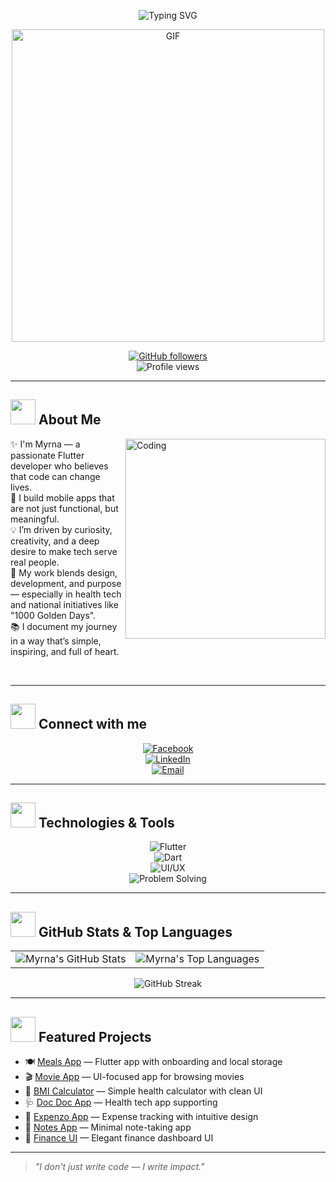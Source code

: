 <p align="center">
  <img src="https://readme-typing-svg.herokuapp.com?font=Arial&size=28&duration=3000&pause=1000&color=FF4DA6&center=true&vCenter=true&width=600&lines=Hi+there%2C+I'm+Myrna!+%F0%9F%91%8B;Flutter+Developer+%F0%9F%93%B1;UI%2FUX+Lover+%F0%9F%92%AA;Tech+for+Social+Impact+%F0%9F%92%9A" alt="Typing SVG" />
</p>

<p align="center">
  <img src="https://media.giphy.com/media/v1.Y2lkPTc5MGI3NjExc3pmOHByOHh6dTcxbmQxcGxtdTM0cTNxdTRsY3hqcWk4cWdteDd3dyZlcD12MV9naWZzX3NlYXJjaCZjdD1n/4ZLrD6D1EPXaOPfsl9/giphy.gif" alt="GIF" width="500"/>
</p>

<div align="center">

[![GitHub followers](https://img.shields.io/github/followers/Myrnanader?style=social&label=Follow)](https://github.com/Myrnanader)  
![Profile views](https://komarev.com/ghpvc/?username=Myrnanader&style=flat&label=Views&color=ff66b2)

</div>

---

## <img src="https://media.giphy.com/media/WUlplcMpOCEmTGBtBW/giphy.gif" width="40"> About Me

<img align="right" alt="Coding" width="320" src="https://media.giphy.com/media/L1R1tvI9svkIWwpVYr/giphy.gif">

✨ I'm Myrna — a passionate Flutter developer who believes that code can change lives.  
🌱 I build mobile apps that are not just functional, but meaningful.  
💡 I’m driven by curiosity, creativity, and a deep desire to make tech serve real people.  
🎯 My work blends design, development, and purpose — especially in health tech and national initiatives like "1000 Golden Days".  
📚 I document my journey in a way that’s simple, inspiring, and full of heart.

<br clear="both"/>

---

## <img src="https://media.giphy.com/media/LnQjpWaON8nhr21vNW/giphy.gif" width="40"> Connect with me

<div align="center">

[![Facebook](https://img.shields.io/badge/Facebook-ff66b2?style=for-the-badge&logo=facebook&logoColor=white)](https://www.facebook.com/myrna.nader.710/)  
[![LinkedIn](https://img.shields.io/badge/LinkedIn-ff4da6?style=for-the-badge&logo=linkedin&logoColor=white)](https://www.linkedin.com/in/myrna-nader-a3084a2b6/)  
[![Email](https://img.shields.io/badge/Email-Contact%20me-ffa6c9?style=for-the-badge&logo=gmail&logoColor=white)](mailto:myrnanader4@gmail.com)

</div>

---

## <img src="https://media.giphy.com/media/iY8CRBdQXODJSCERIr/giphy.gif" width="40"> Technologies & Tools

<div align="center">

![Flutter](https://img.shields.io/badge/-Flutter-ff66b2?style=for-the-badge&logo=flutter&logoColor=white)  
![Dart](https://img.shields.io/badge/-Dart-ff4da6?style=for-the-badge&logo=dart&logoColor=white)  
![UI/UX](https://img.shields.io/badge/-UI%2FUX-ffa6c9?style=for-the-badge&logo=figma&logoColor=white)  
![Problem Solving](https://img.shields.io/badge/-Problem%20Solving-ff66b2?style=for-the-badge&logo=code&logoColor=white)

</div>

---

## <img src="https://media.giphy.com/media/W5eoZHPpUx9sapR0eu/giphy.gif" width="40"> GitHub Stats & Top Languages

<div align="center">
  <table>
    <tr>
      <td>
        <img src="https://github-readme-stats.vercel.app/api?username=Myrnanader&show_icons=true&title_color=ff4da6&icon_color=ff66b2&text_color=ffffff&bg_color=0d1117&border_color=ff66b2&hide_border=true&include_all_commits=true&count_private=true" alt="Myrna's GitHub Stats" />
      </td>
      <td>
        <img src="https://github-readme-stats.vercel.app/api/top-langs/?username=Myrnanader&layout=compact&title_color=ff4da6&text_color=ffffff&bg_color=0d1117&border_color=ff66b2&hide_border=true&langs_count=8" alt="Myrna's Top Languages" />
      </td>
    </tr>
  </table>
</div>

<div align="center">
  <img src="https://streak-stats.demolab.com/?user=Myrnanader&background=0D1117&ring=ff4da6&fire=ff66b2&currStreakNum=ffffff&sideNums=ffffff&currStreakLabel=ff66b2&sideLabels=ff4da6&dates=cccccc&border=ff66b2&hide_border=true" alt="GitHub Streak"/>
</div>

---

## <img src="https://media.giphy.com/media/j2pOGeGYKe2xCCKwfi/giphy.gif" width="40"> Featured Projects

- 🍽️ [Meals App](https://github.com/Myrnanader/Meals_app.git) — Flutter app with onboarding and local storage  
- 🎬 [Movie App](https://github.com/Myrnanader/movie_app.git) — UI-focused app for browsing movies  
- 🧮 [BMI Calculator](https://github.com/Myrnanader/BMI_calculator.git) — Simple health calculator with clean UI  
- 🩺 [Doc Doc App](https://github.com/Myrnanader/doc_doc_app.git) — Health tech app supporting  
- 💸 [Expenzo App](https://github.com/Myrnanader/Expenzo_app.git) — Expense tracking with intuitive design  
- 📝 [Notes App](https://github.com/Myrnanader/notes_app.git) — Minimal note-taking app  
- 💼 [Finance UI](https://github.com/Myrnanader/finance_app_ui.git) — Elegant finance dashboard UI

---

> _"I don't just write code — I write impact."_
